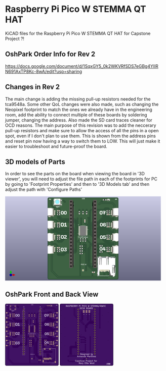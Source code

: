 # Raspberry Pi Pico W STEMMA QT HAT
 KiCAD files for the Raspberry Pi Pico W STEMMA QT HAT for Capstone Project ?!


## OshPark Order Info for Rev 2 
https://docs.google.com/document/d/1SqxGY5_0k2WKVRfSDS7eGBg4YIIRN691AxTP8Kc-8wA/edit?usp=sharing

## Changes in Rev 2
The main change is adding the missing pull-up resistors needed for the tca9548a. Some other QoL changes were also made, such as changing the Neopixel footprint to match the ones we already have in the engineering room, add the ability to connect multiple of these boards by soldering jumper, changing the address. Also made the SD card traces cleaner for OCD reasons. The main purpose of this revision was to add the neccerary pull-up resistors and make sure to allow the access of all the pins in a open spot, even if I don't plan to use them. This is shown from the address pins and reset pin now having a way to switch them to LOW. This will just make it easier to troubleshoot and future-proof the board. 

## 3D models of Parts
In order to see the parts on the board when viewing the board in '3D viewer', you will need to adjust the file path in each of the footprints for PC by going to 'Footprint Properties' and then to '3D Models tab' and then adjust the path with 'Configure Paths'

![KICAD 3D MODEL](Pico_STEMMA_HAT.png)

## OshPark Front and Back View
![FRONT SIDE](STEMMA_HAT_FRONT.png)
![BACK SIDE](STEMMA_HAT_BACK.png)
